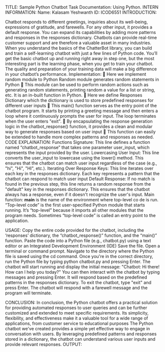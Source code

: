 TITLE: Sample Python Chatbot
 Task Documentation: Using Python.
INTERN INFORMATION: 
Name: Kalasam Yeshwanth
ID: ICOD6551
INTRODUCTION:

Chatbot responds to different greetings, inquiries about its well-being, expressions of gratitude, and farewells. For any other input, it provides a default response. You can expand its capabilities by adding more patterns and responses in the responses dictionary. Chatbots can provide real-time customer support and are therefore a valuable asset in many industries. When you understand the basics of the ChatterBot library, you can build and train a self-learning chatbot with just a few lines of Python code.
You’ll get the basic chatbot up and running right away in step one, but the most interesting part is the learning phase, when you get to train your chatbot. The quality and preparation of your training data will make a big difference in your chatbot’s performance. 
Implementation:
	Here we implement random module to Python Random module generates random statements in Python 
	This module can be used to perform random actions such as generating random statements, printing random a value for a list or string, etc. It is an in-built function in Python.
	Here we define Responses Dictionary which the  dictionary is used to store predefined responses for different user inputs
	This main() function serves as the entry point of the chatbot program. It starts by printing a greeting message and then enters a loop where it continuously prompts the user for input. The loop terminates when the user enters "exit".
	By encapsulating the response generation logic in the chatbot_response() function, it provides a clean and modular way to generate responses based on user input
	This function can easily be extended to handle more complex patterns and responses as needed. 
CODE EXPLAINATION:
Functions Signature:
This line defines a function named “chatbot_response” that takes one parameter user_input, which represents the input provided by the user.
Lowercasing User Input:
	This line converts the user_input to lowercase using the lower() method. This ensures that the chatbot can match user input regardless of the case (e.g., "hi", "Hi", "HI", etc.).
Iterating Over Response Keys:
This line iterates over each key in the responses dictionary. Each key represents a pattern that the chatbot can respond to match user input 
Default Response:
		If no match is found in the previous step, this line returns a random response from the "default" key in the responses dictionary. This ensures that the chatbot always has a response, even if it doesn't recognize the user's input.
Main function:
__main__ is the name of the environment where top-level co
de is run. “Top-level code” is the first user-specified Python module that starts running. It’s “top-level” because it imports all other modules that the program needs. Sometimes “top-level code” is called an entry point to the application.

USAGE:
Copy the entire code provided for the chatbot, including the ‘responses’ dictionary, the “chatbot_response()” function, and the “main()” function. Paste the code into a Python file (e.g., chatbot.py) using a text editor or an Integrated Development Environment (IDE) Save the file.
 Open a terminal or command prompt. Navigate to the directory where the Python file is saved using the cd command. Once you're in the correct directory, run the Python file by typing python chatbot.py and pressing Enter. The chatbot will start running and display the initial message: "Chatbot: Hi there! How can I help you today?"
You can then interact with the chatbot by typing messages and pressing Enter. It will respond based on the predefined patterns in the responses dictionary. To exit the chatbot, type "exit" and press Enter. The chatbot will respond with a farewell message and the program will terminate.

CONCLUSION:
In conclusion, the Python chatbot offers a practical solution for providing automated responses to user queries and can be further customized and extended to meet specific requirements. Its simplicity, flexibility, and effectiveness make it a valuable tool for a wide range of applications, from customer service to educational purposes
The Python chatbot we've created provides a simple yet effective way to engage in conversation with users. By leveraging predefined patterns and responses stored in a dictionary, the chatbot can understand various user inputs and provide relevant responses.
OUTPUT:

 


